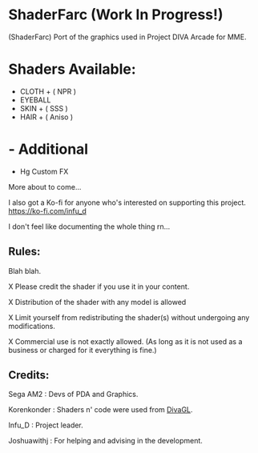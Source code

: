 # ShaderFarc (Work In Progress!)
(ShaderFarc) Port of the graphics used in Project DIVA Arcade for MME.

# Shaders Available:

 - CLOTH + ( NPR )
 - EYEBALL
 - SKIN + ( SSS )
 - HAIR + ( Aniso )

# - Additional
 - Hg Custom FX
   
More about to come...

I also got a Ko-fi for anyone who's interested on supporting this project.
https://ko-fi.com/infu_d

I don't feel like documenting the whole thing rn...

## Rules:
Blah blah.

X Please credit the shader if you use it in your content.

X Distribution of the shader with any model is allowed

X Limit yourself from redistributing the shader(s) without undergoing any modifications.

X Commercial use is not exactly allowed. (As long as it is not used as a business or charged for it everything is fine.)

## Credits:
Sega AM2    : Devs of PDA and Graphics.

Korenkonder : Shaders n' code were used from [DivaGL](https://github.com/korenkonder/DivaGL/tree/master).

Infu_D      : Project leader.

Joshuawithj : For helping and advising in the development.

